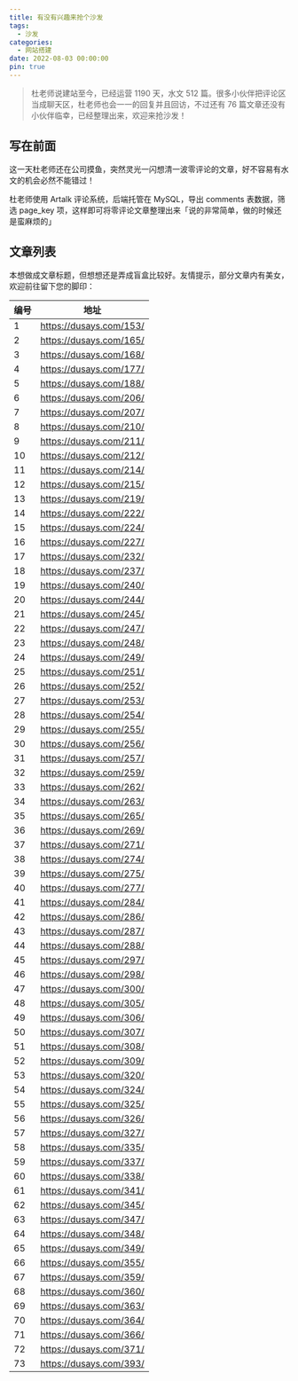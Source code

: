 ```yaml
---
title: 有没有兴趣来抢个沙发
tags:
  - 沙发
categories:
  - 网站搭建
date: 2022-08-03 00:00:00
pin: true
---
```


> 杜老师说建站至今，已经运营 1190 天，水文 512 篇。很多小伙伴把评论区当成聊天区，杜老师也会一一的回复并且回访，不过还有 76 篇文章还没有小伙伴临幸，已经整理出来，欢迎来抢沙发！

<!-- more -->

## 写在前面

这一天杜老师还在公司摸鱼，突然灵光一闪想清一波零评论的文章，好不容易有水文的机会必然不能错过！

杜老师使用 Artalk 评论系统，后端托管在 MySQL，导出 comments 表数据，筛选 page_key 项，这样即可将零评论文章整理出来「说的非常简单，做的时候还是蛮麻烦的」

## 文章列表

本想做成文章标题，但想想还是弄成盲盒比较好。友情提示，部分文章内有美女，欢迎前往留下您的脚印：

| 编号 | 地址 |
| - | - |
| 1  | https://dusays.com/153/ |
| 2  | https://dusays.com/165/ |
| 3  | https://dusays.com/168/ |
| 4  | https://dusays.com/177/ |
| 5  | https://dusays.com/188/ |
| 6  | https://dusays.com/206/ |
| 7  | https://dusays.com/207/ |
| 8  | https://dusays.com/210/ |
| 9  | https://dusays.com/211/ |
| 10 | https://dusays.com/212/ |
| 11 | https://dusays.com/214/ |
| 12 | https://dusays.com/215/ |
| 13 | https://dusays.com/219/ |
| 14 | https://dusays.com/222/ |
| 15 | https://dusays.com/224/ |
| 16 | https://dusays.com/227/ |
| 17 | https://dusays.com/232/ |
| 18 | https://dusays.com/237/ |
| 19 | https://dusays.com/240/ |
| 20 | https://dusays.com/244/ |
| 21 | https://dusays.com/245/ |
| 22 | https://dusays.com/247/ |
| 23 | https://dusays.com/248/ |
| 24 | https://dusays.com/249/ |
| 25 | https://dusays.com/251/ |
| 26 | https://dusays.com/252/ |
| 27 | https://dusays.com/253/ |
| 28 | https://dusays.com/254/ |
| 29 | https://dusays.com/255/ |
| 30 | https://dusays.com/256/ |
| 31 | https://dusays.com/257/ |
| 32 | https://dusays.com/259/ |
| 33 | https://dusays.com/262/ |
| 34 | https://dusays.com/263/ |
| 35 | https://dusays.com/265/ |
| 36 | https://dusays.com/269/ |
| 37 | https://dusays.com/271/ |
| 38 | https://dusays.com/274/ |
| 39 | https://dusays.com/275/ |
| 40 | https://dusays.com/277/ |
| 41 | https://dusays.com/284/ |
| 42 | https://dusays.com/286/ |
| 43 | https://dusays.com/287/ |
| 44 | https://dusays.com/288/ |
| 45 | https://dusays.com/297/ |
| 46 | https://dusays.com/298/ |
| 47 | https://dusays.com/300/ |
| 48 | https://dusays.com/305/ |
| 49 | https://dusays.com/306/ |
| 50 | https://dusays.com/307/ |
| 51 | https://dusays.com/308/ |
| 52 | https://dusays.com/309/ |
| 53 | https://dusays.com/320/ |
| 54 | https://dusays.com/324/ |
| 55 | https://dusays.com/325/ |
| 56 | https://dusays.com/326/ |
| 57 | https://dusays.com/327/ |
| 58 | https://dusays.com/335/ |
| 59 | https://dusays.com/337/ |
| 60 | https://dusays.com/338/ |
| 61 | https://dusays.com/341/ |
| 62 | https://dusays.com/345/ |
| 63 | https://dusays.com/347/ |
| 64 | https://dusays.com/348/ |
| 65 | https://dusays.com/349/ |
| 66 | https://dusays.com/355/ |
| 67 | https://dusays.com/359/ |
| 68 | https://dusays.com/360/ |
| 69 | https://dusays.com/363/ |
| 70 | https://dusays.com/364/ |
| 71 | https://dusays.com/366/ |
| 72 | https://dusays.com/371/ |
| 73 | https://dusays.com/393/ |